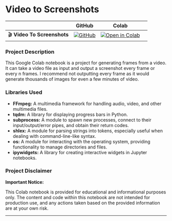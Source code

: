 # Video to Screenshots

| |GitHub| Colab | |
|:--|:-:|:-:|:-:|
| 🎬 **Video To Screenshots** | [![GitHub](https://img.shields.io/badge/GitHub-Visit-brightgreen.svg)](https://github.com/citronlegacy/Video-to-Screenshots/blob/main/Video-to-Screenshots.ipynb) | [![Open in Colab](https://colab.research.google.com/assets/colab-badge.svg)](https://colab.research.google.com/github/citronlegacy/Video-to-Screenshots/blob/main/Video-to-Screenshots.ipynb) |


### Project Description

This Google Colab notebook is a project for generating frames from a video. It can take a video file as input and output a screenshot every frame or every n frames.
I recommend not outputting every frame as it would generate thousands of images for even a few minutes of video.

### Libraries Used

- **FFmpeg:** A multimedia framework for handling audio, video, and other multimedia files.
- **tqdm:** A library for displaying progress bars in Python.
- **subprocess:** A module to spawn new processes, connect to their input/output/error pipes, and obtain their return codes.
- **shlex:** A module for parsing strings into tokens, especially useful when dealing with command-line-like syntax.
- **os:** A module for interacting with the operating system, providing functionality to manage directories and files.
- **ipywidgets:** A library for creating interactive widgets in Jupyter notebooks.

### Project Disclaimer

**Important Notice:**

This Colab notebook is provided for educational and informational purposes only. The content and code within this notebook are not intended for production use, and any actions taken based on the provided information are at your own risk.

---
